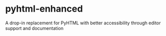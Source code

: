 # pyhtml-enhanced
A drop-in replacement for PyHTML with better accessibility through editor support and documentation
